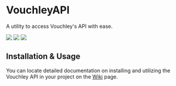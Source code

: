 # VouchleyAPI
A utility to access Vouchley's API with ease.

![](https://img.shields.io/github/v/tag/cameronbowe/VouchleyAPI?style=for-the-badge&logoColor=white&label=Latest%20Release&labelColor=rgb(81%2C%2081%2C%2081)&color=rgb(124%2C%20124%2C%20124))
![](https://img.shields.io/github/watchers/cameronbowe/VouchleyAPI?label=Watchers&style=for-the-badge&labelColor=rg(81%2C%2081%2C%2081)&color=rgb(108%2C%20108%2C%20108))
![](https://img.shields.io/github/stars/cameronbowe/VouchleyAPI?style=for-the-badge&label=Stars&labelColor=rgb(81%2C%2081%2C%2081)&color=rgb(124%2C%20124%2C%20124))

## Installation & Usage
You can locate detailed documentation on installing and utilizing the Vouchley API in your project on the [Wiki](https://github.com/cameronbowe/VouchleyAPI/wiki) page.
